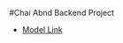 #Chai Abnd Backend Project

- [Model Link](https://app.eraser.io/workspace/YtPqZ1VogxGy1jzIDkzj?origin=share)
